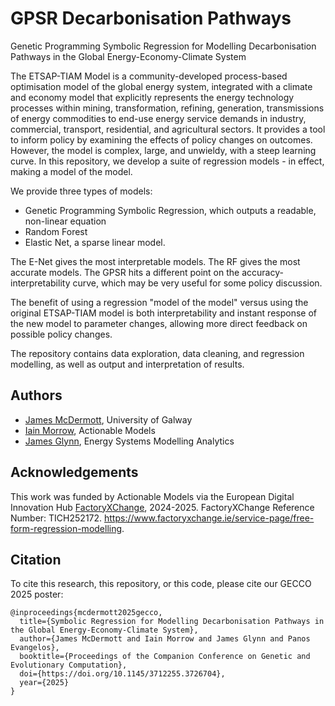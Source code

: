 # GPSR Decarbonisation Pathways

Genetic Programming Symbolic Regression for Modelling Decarbonisation Pathways in the Global Energy-Economy-Climate System


The ETSAP-TIAM Model is a community-developed process-based optimisation model of the global energy system, integrated with a climate and economy model that explicitly represents the energy technology processes within mining, transformation, refining, generation, transmissions of energy commodities to end-use energy service demands in industry, commercial, transport, residential, and agricultural sectors. It provides a tool to inform policy by examining the effects of policy changes on outcomes. However, the model is complex, large, and unwieldy, with a steep learning curve. In this repository, we develop a suite of regression models - in effect, making a model of the model. 

We provide three types of models:

* Genetic Programming Symbolic Regression, which outputs a readable, non-linear equation
* Random Forest
* Elastic Net, a sparse linear model.

The E-Net gives the most interpretable models. The RF gives the most accurate models. The GPSR hits a different point on the accuracy-interpretability curve, which may be very useful for some policy discussion.

The benefit of using a regression "model of the model" versus using the original ETSAP-TIAM model is both interpretability and instant response of the new model to parameter changes, allowing more direct feedback on possible policy changes. 

The repository contains data exploration, data cleaning, and regression modelling, as well as output and interpretation of results.


## Authors

* [James McDermott](https://github.com/jmmcd), University of Galway
* [Iain Morrow](https://www.linkedin.com/in/iain-morrow-36b5b9), Actionable Models
* [James Glynn](https://github.com/jamesglynn), Energy Systems Modelling Analytics


## Acknowledgements

This work was funded by Actionable Models via the European Digital Innovation Hub [FactoryXChange](https://www.factoryxchange.ie/), 2024-2025. FactoryXChange Reference Number: TICH252172. https://www.factoryxchange.ie/service-page/free-form-regression-modelling.


## Citation

To cite this research, this repository, or this code, please cite our GECCO 2025 poster:

```
@inproceedings{mcdermott2025gecco,
  title={Symbolic Regression for Modelling Decarbonisation Pathways in the Global Energy-Economy-Climate System},
  author={James McDermott and Iain Morrow and James Glynn and Panos Evangelos},
  booktitle={Proceedings of the Companion Conference on Genetic and Evolutionary Computation},
  doi={https://doi.org/10.1145/3712255.3726704},
  year={2025}
}
```
